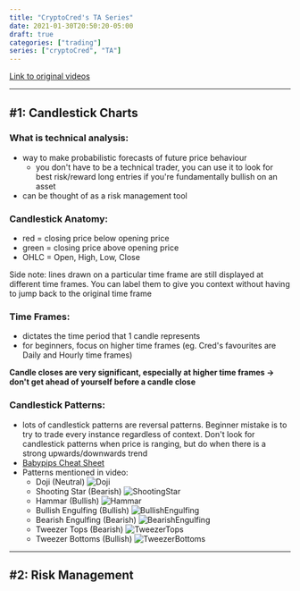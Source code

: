 ```yaml
---
title: "CryptoCred's TA Series"
date: 2021-01-30T20:50:20-05:00
draft: true
categories: ["trading"]
series: ["cryptoCred", "TA"]
---
```


[Link to original videos](https://docs.google.com/document/d/15c3rN15rkXldY8Te3GDG4NG7noaaoikydOoZQlElwXw/edit?usp=sharing)

--- 

## #1: Candlestick Charts
### What is technical analysis: 
- way to make probabilistic forecasts of future price behaviour
  - you don't have to be a technical trader, you can use it to look for best risk/reward long entries if you're fundamentally bullish on an asset  
- can be thought of as a risk management tool

### Candlestick Anatomy: 
- red = closing price below opening price
- green = closing price above opening price
- OHLC = Open, High, Low, Close

Side note: lines drawn on a particular time frame are still displayed at different time frames. You can label them to give you context without having to jump back to the original time frame

### Time Frames: 
- dictates the time period that 1 candle represents
- for beginners, focus on higher time frames (eg. Cred's favourites are Daily and Hourly time frames) 

**Candle closes are very significant, especially at higher time frames -> don't get ahead of yourself before a candle close**

### Candlestick Patterns: 
- lots of candlestick patterns are reversal patterns. Beginner mistake is to try to trade every instance regardless of context. Don't look for candlestick patterns when price is ranging, but do when there is a strong upwards/downwards trend 
- [Babypips Cheat Sheet](https://www.babypips.com/learn/forex/japanese-candlesticks-cheat-sheet)
- Patterns mentioned in video: 
  - Doji (Neutral)
![Doji](/posts/cryptocred/img/1/Doji.png)
  - Shooting Star (Bearish)
![ShootingStar](/posts/cryptocred/img/1/Shooting%20Star.png)
  - Hammar (Bullish)
![Hammar](/posts/cryptocred/img/1/Hammar.png)
  - Bullish Engulfing (Bullish)
![BullishEngulfing](/posts/cryptocred/img/1/Bullish%20Engulfing.png)
  - Bearish Engulfing (Bearish)
![BearishEngulfing](/posts/cryptocred/img/1/Bearish%20Engulfing.png)
  - Tweezer Tops (Bearish)
![TweezerTops](/posts/cryptocred/img/1/Tweezer%20Tops.png)
  - Tweezer Bottoms (Bullish)
![TweezerBottoms](/posts/cryptocred/img/1/Tweezer%20Bottoms.png)

---

## #2: Risk Management